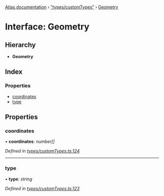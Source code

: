 [Atlas documentation](../globals.md) › ["types/customTypes"](../modules/_types_customtypes_.md) › [Geometry](_types_customtypes_.geometry.md)

# Interface: Geometry

## Hierarchy

* **Geometry**

## Index

### Properties

* [coordinates](_types_customtypes_.geometry.md#coordinates)
* [type](_types_customtypes_.geometry.md#type)

## Properties

###  coordinates

• **coordinates**: *number[]*

*Defined in [types/customTypes.ts:124](https://github.com/chronark/atlas/blob/77d7c19/src/types/customTypes.ts#L124)*

___

###  type

• **type**: *string*

*Defined in [types/customTypes.ts:123](https://github.com/chronark/atlas/blob/77d7c19/src/types/customTypes.ts#L123)*

